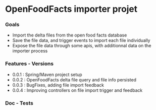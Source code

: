 # OpenFoodFacts importer projet

### Goals

- Import the delta files from the open food facts database
- Save the file data, and trigger events to import each file individually
- Expose the file data through some apis, with additionnal data on the importer process 

### Features - Versions

- 0.0.1 : Spring/Maven project setup
- 0.0.2 : OpenFoodFacts delta file query and file info persisted
- 0.0.3 : BugFixes, adding file import feedback
- 0.0.4 : Improving controllers on file import trigger and feedback

### Doc - Tests

